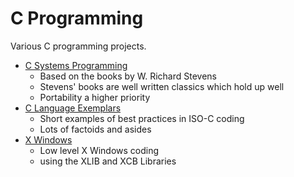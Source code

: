 # C Programming
Various C programming projects.
* [C Systems Programming](SystemsProgramming/)
  - Based on the books by W. Richard Stevens
  - Stevens' books are well written classics which hold up well
  - Portability a higher priority
* [C Language Exemplars](CExemplars/)
  - Short examples of best practices in ISO-C coding
  - Lots of factoids and asides
* [X Windows](XWindows/)
  - Low level X Windows coding
  - using the XLIB and XCB Libraries
